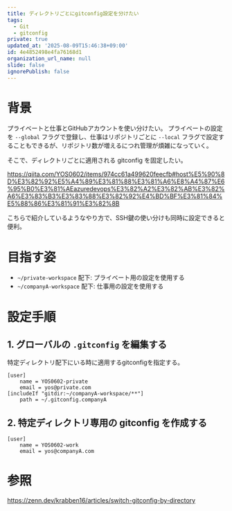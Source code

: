 ```yaml
---
title: ディレクトリごとにgitconfig設定を分けたい
tags:
  - Git
  - gitconfig
private: true
updated_at: '2025-08-09T15:46:38+09:00'
id: 4e4852498e4fa76168d1
organization_url_name: null
slide: false
ignorePublish: false
---
```


# 背景

プライベートと仕事とGitHubアカウントを使い分けたい。
プライベートの設定を `--global` フラグで登録し、仕事はリポジトリごとに `--local` フラグで設定することもできるが、リポジトリ数が増えるにつれ管理が煩雑になっていく。

そこで、ディレクトリごとに適用される gitconfig を固定したい。

https://qiita.com/YOS0602/items/974cc61a499620feecfb#host%E5%90%8D%E3%82%92%E5%A4%89%E3%81%88%E3%81%A6%E8%A4%87%E6%95%B0%E3%81%AEazuredevops%E3%82%A2%E3%82%AB%E3%82%A6%E3%83%B3%E3%83%88%E3%82%92%E4%BD%BF%E3%81%84%E5%88%86%E3%81%91%E3%82%8B

こちらで紹介しているようなやり方で、SSH鍵の使い分けも同時に設定できると便利。

# 目指す姿

- `~/private-workspace` 配下: プライベート用の設定を使用する
- `~/companyA-workspace` 配下: 仕事用の設定を使用する

# 設定手順

## 1. グローバルの `.gitconfig` を編集する

特定ディレクトリ配下にいる時に適用するgitconfigを指定する。

```~/.gitconfig
[user]
    name = YOS0602-private
    email = yos@private.com
[includeIf "gitdir:~/companyA-workspace/**"]
    path = ~/.gitconfig.companyA
```

## 2. 特定ディレクトリ専用の gitconfig を作成する

```~/.gitconfig.companyA
[user]
    name = YOS0602-work
    email = yos@companyA.com
```

# 参照

https://zenn.dev/krabben16/articles/switch-gitconfig-by-directory
